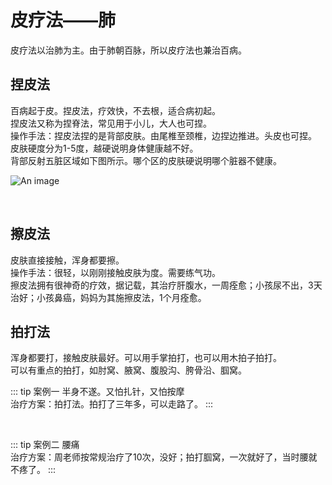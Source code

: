 # 皮疗法——肺

皮疗法以治肺为主。由于肺朝百脉，所以皮疗法也兼治百病。


## 捏皮法

百病起于皮。捏皮法，疗效快，不去根，适合病初起。<br>
捏皮法又称为捏脊法，常见用于小儿，大人也可捏。<br>
操作手法：捏皮法捏的是背部皮肤。由尾椎至颈椎，边捏边推进。头皮也可捏。<br>
皮肤硬度分为1-5度，越硬说明身体健康越不好。<br>
背部反射五脏区域如下图所示。哪个区的皮肤硬说明哪个脏器不健康。
<br>

![An image](/back.png)

<br>


## 擦皮法

皮肤直接接触，浑身都要擦。<br>
操作手法：很轻，以刚刚接触皮肤为度。需要练气功。<br>
擦皮法拥有很神奇的疗效，据记载，其治疗肝腹水，一周痊愈；小孩尿不出，3天治好；小孩鼻癌，妈妈为其施擦皮法，1个月痊愈。




## 拍打法

浑身都要打，接触皮肤最好。可以用手掌拍打，也可以用木拍子拍打。<br>
可以有重点的拍打，如肘窝、腋窝、腹股沟、胯骨沿、腘窝。

::: tip 案例一	
半身不遂。又怕扎针，又怕按摩<br>
治疗方案：拍打法。拍打了三年多，可以走路了。
:::

<br>

::: tip 案例二	
腰痛<br>
治疗方案：周老师按常规治疗了10次，没好；拍打腘窝，一次就好了，当时腰就不疼了。
:::
